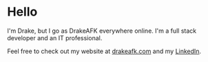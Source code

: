 # Hello

I'm Drake, but I go as DrakeAFK everywhere online. I'm a full stack developer and an IT professional.  

Feel free to check out my website at [drakeafk.com](https://drakeafk.com) and my [LinkedIn](https://www.linkedin.com/in/drakehopkins/).  
